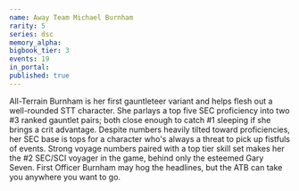 ```yaml
---
name: Away Team Michael Burnham
rarity: 5
series: dsc
memory_alpha:
bigbook_tier: 3
events: 19
in_portal:
published: true
---
```


All-Terrain Burnham is her first gauntleteer variant and helps flesh out a well-rounded STT character. She parlays a top five SEC proficiency into two #3 ranked gauntlet pairs; both close enough to catch #1 sleeping if she brings a crit advantage. Despite numbers heavily tilted toward proficiencies, her SEC base is tops for a character who's always a threat to pick up fistfuls of events. Strong voyage numbers paired with a top tier skill set makes her the #2 SEC/SCI voyager in the game, behind only the esteemed Gary Seven. First Officer Burnham may hog the headlines, but the ATB can take you anywhere you want to go.
